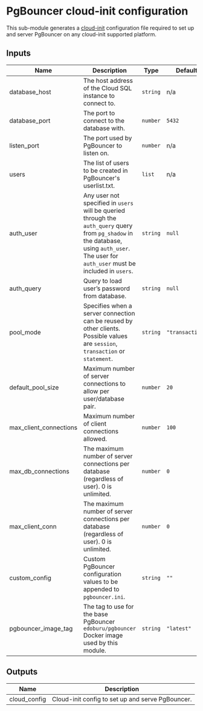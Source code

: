 # PgBouncer cloud-init configuration

This sub-module generates a [cloud-init](https://cloud-init.io/) configuration file required to set up and server PgBouncer on any cloud-init supported platform.

## Inputs

| Name | Description | Type | Default | Required |
|------|-------------|------|---------|:--------:|
| database\_host | The host address of the Cloud SQL instance to connect to. | `string` | n/a | yes |
| database\_port | The port to connect to the database with. | `number` | `5432` | no |
| listen\_port | The port used by PgBouncer to listen on. | `number` | n/a | yes |
| users | The list of users to be created in PgBouncer's userlist.txt. | `list` | n/a | yes |
| auth\_user | Any user not specified in `users` will be queried through the `auth_query` query from `pg_shadow` in the database, using `auth_user`. The user for `auth_user` must be included in `users`. | `string` | `null` | no |
| auth\_query | Query to load user’s password from database. | `string` | `null` | no |
| pool\_mode | Specifies when a server connection can be reused by other clients. Possible values are `session`, `transaction` or `statement`. | `string` | `"transaction"` | no |
| default\_pool\_size | Maximum number of server connections to allow per user/database pair. | `number` | `20` | no |
| max\_client\_connections | Maximum number of client connections allowed. | `number` | `100` | no |
| max\_db\_connections | The maximum number of server connections per database (regardless of user). 0 is unlimited. | `number` | `0` | no |
| max\_client\_conn | The maximum number of server connections per database (regardless of user). 0 is unlimited. | `number` | `0` | no |
| custom\_config | Custom PgBouncer configuration values to be appended to `pgbouncer.ini`. | `string` | `""` | no |
| pgbouncer\_image\_tag | The tag to use for the base PgBouncer `edoburu/pgbouncer` Docker image used by this module. | `string` | `"latest"` | no |

## Outputs

| Name | Description |
|------|-------------|
| cloud\_config | Cloud-init config to set up and serve PgBouncer. |
